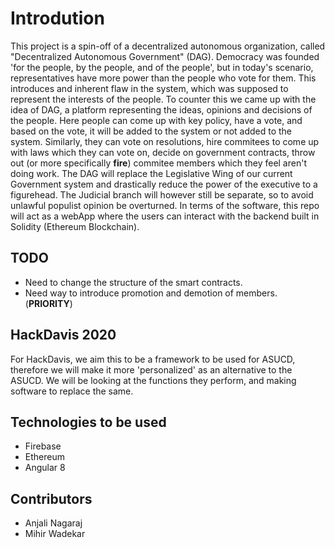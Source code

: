 # Introdution
This project is a spin-off of a decentralized autonomous organization, called "Decentralized Autonomous Government" (DAG). Democracy was founded 'for the people, by the people, and of the people', but in today's scenario, representatives have more power than the people who vote for them. This introduces and inherent flaw in the system, which was supposed to represent the interests of the people.
To counter this we came up with the idea of DAG, a platform representing the ideas, opinions and decisions of the people. Here people can come up with key policy, have a vote, and based on the vote, it will be added to the system or not added to the system. Similarly, they can vote on resolutions, hire commitees to come up with laws which they can vote on, decide on government contracts, throw out (or more specifically **fire**) commitee members which they feel aren't doing work.
The DAG will replace the Legislative Wing of our current Government system and drastically reduce the power of the executive to a figurehead. The Judicial branch will however still be separate, so to avoid unlawful populist opinion be overturned.
In terms of the software, this repo will act as a webApp where the users can interact with the backend built in Solidity (Ethereum Blockchain).

## TODO
- Need to change the structure of the smart contracts.
- Need way to introduce promotion and demotion of members. (**PRIORITY**)

## HackDavis 2020
For HackDavis, we aim this to be a framework to be used for ASUCD, therefore we will make it more 'personalized' as an alternative to the ASUCD. We will be looking at the functions they perform, and making software to replace the same.

## Technologies to be used
- Firebase
- Ethereum
- Angular 8

## Contributors
- Anjali Nagaraj
- Mihir Wadekar
